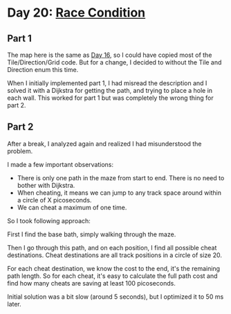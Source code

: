 # Day 20: [Race Condition](https://adventofcode.com/2024/day/20)

## Part 1

The map here is the same as [Day 16](../day16/README.md), so I could have copied most of the Tile/Direction/Grid code. But for a change, I decided to without the Tile and Direction enum this time.

When I initially implemented part 1, I had misread the description and I solved it with a Dijkstra for getting the path, and trying to place a hole in each wall. This worked for part 1 but was completely the wrong thing for part 2.

## Part 2

After a break, I analyzed again and realized I had misunderstood the problem.

I made a few important observations:

- There is only one path in the maze from start to end. There is no need to bother with Dijkstra.
- When cheating, it means we can jump to any track space around within a circle of X picoseconds.
- We can cheat a maximum of one time.

So I took following approach:

First I find the base bath, simply walking through the maze.

Then I go through this path, and on each position, I find all possible cheat destinations. Cheat destinations are all track positions in a circle of size 20.

For each cheat destination, we know the cost to the end, it's the remaining path length. So for each cheat, it's easy to calculate the full path cost and find how many cheats are saving at least 100 picoseconds.

Initial solution was a bit slow (around 5 seconds), but I optimized it to 50 ms later.